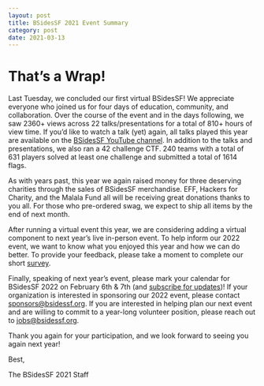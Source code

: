```yaml
---
layout: post
title: BSidesSF 2021 Event Summary
category: post
date: 2021-03-13
---
```


# That’s a Wrap!

Last Tuesday, we concluded our first virtual BSidesSF! We appreciate everyone who joined us for four days of education, community, and collaboration. Over the course of the event and in the days following, we saw 2360+ views across 22 talks/presentations for a total of 810+ hours of view time. If you’d like to watch a talk (yet) again, all talks played this year are available on the [BSidesSF YouTube channel](https://www.youtube.com/BSidesSFTV). In addition to the talks and presentations, we also ran a 42 challenge CTF. 240 teams with a total of 631 players solved at least one challenge and submitted a total of 1614 flags.

As with years past, this year we again raised money for three deserving charities through the sales of BSidesSF merchandise. EFF, Hackers for Charity, and the Malala Fund all will be receiving great donations thanks to you all. For those who pre-ordered swag, we expect to ship all items by the end of next month.

After running a virtual event this year, we are considering adding a virtual component to next year’s live in-person event. To help inform our 2022 event, we want to know what you enjoyed this year and how we can do better. To provide your feedback, please take a moment to complete our short [survey](/feedback).

Finally, speaking of next year’s event, please mark your calendar for BSidesSF 2022 on February 6th & 7th (and [subscribe for updates](/subscribe.html))! If your organization is interested in sponsoring our 2022 event, please contact [sponsors@bsidessf.org](mailto:sponsors@bsidessf.org). If you are interested in helping plan our next event and are willing to commit to a year-long volunteer position, please reach out to [jobs@bsidessf.org](mailto:jobs@bsidessf.org?subject=I+want+to+help+BSidesSF).

Thank you again for your participation, and we look forward to seeing you again next year!

Best,

The BSidesSF 2021 Staff
